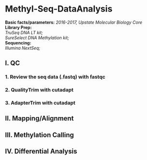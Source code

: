 # Methyl-Seq-DataAnalysis

__Basic facts/parameters:__ *2016-2017, Upstate Molecular Biology Core*  
__Library Prep:__  
*TruSeq DNA LT kit;  
SureSelect DNA Methylation kit;*  
__Sequencing:__  
*Illumina NextSeq;*  

## I. QC
### 1. Review the seq data (.fastq) with fastqc
### 2. QualityTrim with cutadapt
### 3. AdapterTrim with cutadapt

## II. Mapping/Alignment
## III. Methylation Calling
## IV. Differential Analysis
